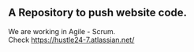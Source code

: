 ## A Repository to push website code.

We are working in Agile - Scrum.  
Check https://hustle24-7.atlassian.net/
